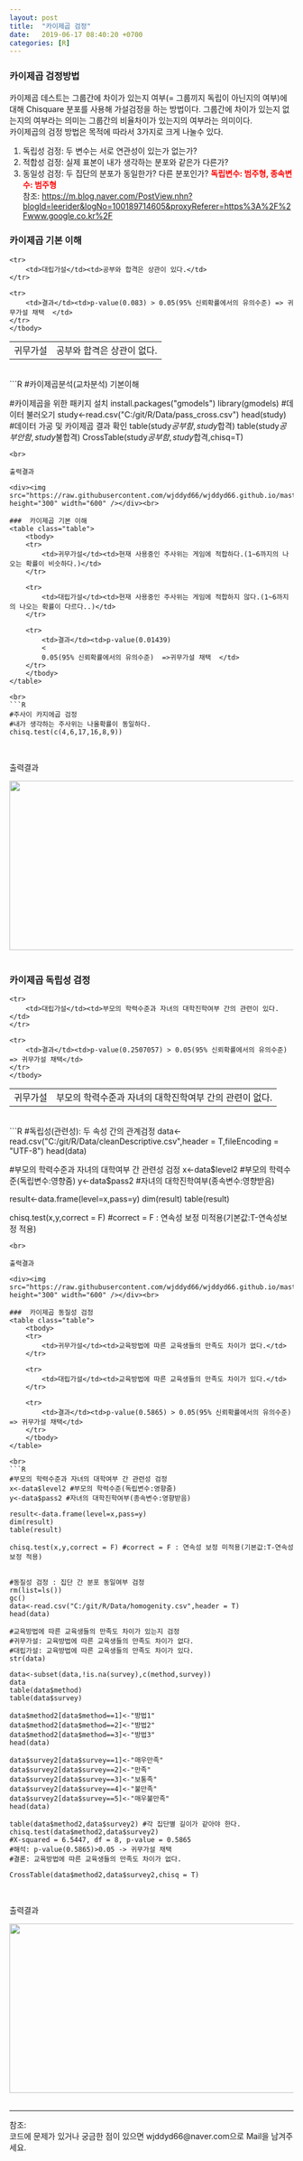 ```yaml
---
layout: post
title:  "카이제곱 검정"
date:   2019-06-17 08:40:20 +0700
categories: [R]
---
```


###  카이제곱 검정방법
카이제곱 데스트는 그룹간에 차이가 있는지 여부(= 그룹끼지 독립이 아닌지의 여부)에 대해 Chisquare 분포를 사용해 가설검정을 하는 방법이다. 그룹간에 차이가 있는지 없는지의 여부라는 의미는 그룹간의 비율차이가 있는지의 여부라는 의미이다.  
카이제곱의 검정 방법은 목적에 따라서 3가지로 크게 나눌수 있다.  
1. 독립성 검정: 두 변수는 서로 연관성이 있는가 없는가?
2. 적합성 검정: 실제 표본이 내가 생각하는 분포와 같은가 다른가?
3. 동일성 검정: 두 집단의 분포가 동일한가? 다른 분포인가? 
<span style ="color: red">**독립변수: 범주형, 종속변수: 범주형**</span><br>
참조: <https://m.blog.naver.com/PostView.nhn?blogId=leerider&logNo=100189714605&proxyReferer=https%3A%2F%2Fwww.google.co.kr%2F>  

###  카이제곱 기본 이해
<link rel = "stylesheet" href ="/static/css/bootstrap.min.css">

<table class="table">
	<tbody>
	<tr>
		<td>귀무가설</td><td>공부와 합격은 상관이 없다.</td>
	</tr>

	<tr>
		<td>대립가설</td><td>공부와 합격은 상관이 있다.</td>
	</tr>
	
	<tr>
		<td>결과</td><td>p-value(0.083) > 0.05(95% 신뢰확률에서의 유의수준) => 귀무가설 채택  </td>
	</tr>
	</tbody>
</table>

<br>
```R
#카이제곱분석(교차분석) 기본이해

#카이제곱을 위한 패키지 설치
install.packages("gmodels")
library(gmodels)
#데이터 불러오기
study<-read.csv("C:/git/R/Data/pass_cross.csv")
head(study)
#데이터 가공 및 카이제곱 결과 확인
table(study$공부함,study$합격)
table(study$공부안함,study$불합격)
CrossTable(study$공부함,study$합격,chisq=T)
```
<br>

출력결과

<div><img src="https://raw.githubusercontent.com/wjddyd66/wjddyd66.github.io/master/static/img/R/Chisquare1.PNG" height="300" width="600" /></div><br>

###  카이제곱 기본 이해
<table class="table">
	<tbody>
	<tr>
		<td>귀무가설</td><td>현재 사용중인 주사위는 게임에 적합하다.(1~6까지의 나오는 확률이 비슷하다.)</td>
	</tr>

	<tr>
		<td>대립가설</td><td>현재 사용중인 주사위는 게임에 적합하지 않다.(1~6까지의 나오는 확률이 다르다..)</td>
	</tr>
	
	<tr>
		<td>결과</td><td>p-value(0.01439)
	    <
	    0.05(95% 신뢰확률에서의 유의수준)  =>귀무가설 채택  </td>
	</tr>
	</tbody>
</table>

<br>
```R
#주사이 카지에곱 검정
#내가 생각하는 주사위는 나올확률이 동일하다.
chisq.test(c(4,6,17,16,8,9))
```
<br>

출력결과

<div><img src="https://raw.githubusercontent.com/wjddyd66/wjddyd66.github.io/master/static/img/R/Chisquare2.PNG" height="300" width="600" /></div><br>

###  카이제곱 독립성 검정
<table class="table">
	<tbody>
	<tr>
		<td>귀무가설</td><td>부모의 학력수준과 자녀의 대학진학여부 간의 관련이 없다.</td>
	</tr>

	<tr>
		<td>대립가설</td><td>부모의 학력수준과 자녀의 대학진학여부 간의 관련이 있다.</td>
	</tr>
	
	<tr>
		<td>결과</td><td>p-value(0.2507057) > 0.05(95% 신뢰확률에서의 유의수준) => 귀무가설 채택</td>
	</tr>
	</tbody>
</table>

<br>
```R
#독립성(관련성): 두 속성 간의 관계검정
data<-read.csv("C:/git/R/Data/cleanDescriptive.csv",header = T,fileEncoding = "UTF-8")
head(data)

#부모의 학력수준과 자녀의 대학여부 간 관련성 검정
x<-data$level2 #부모의 학력수준(독립변수:영향줌)
y<-data$pass2 #자녀의 대학진학여부(종속변수:영향받음)

result<-data.frame(level=x,pass=y)
dim(result)
table(result)

chisq.test(x,y,correct = F) #correct = F : 연속성 보정 미적용(기본값:T-연속성보정 적용)
```
<br>

출력결과

<div><img src="https://raw.githubusercontent.com/wjddyd66/wjddyd66.github.io/master/static/img/R/Chisquare3.PNG" height="300" width="600" /></div><br>

###  카이제곱 동질성 검정
<table class="table">
	<tbody>
	<tr>
		<td>귀무가설</td><td>교육방법에 따른 교육생들의 만족도 차이가 없다.</td>
	</tr>

	<tr>
		<td>대립가설</td><td>교육방법에 따른 교육생들의 만족도 차이가 있다.</td>
	</tr>
	
	<tr>
		<td>결과</td><td>p-value(0.5865) > 0.05(95% 신뢰확률에서의 유의수준) => 귀무가설 채택</td>
	</tr>
	</tbody>
</table>

<br>
```R
#부모의 학력수준과 자녀의 대학여부 간 관련성 검정
x<-data$level2 #부모의 학력수준(독립변수:영향줌)
y<-data$pass2 #자녀의 대학진학여부(종속변수:영향받음)

result<-data.frame(level=x,pass=y)
dim(result)
table(result)

chisq.test(x,y,correct = F) #correct = F : 연속성 보정 미적용(기본값:T-연속성보정 적용)


#동질성 검정 : 집단 간 분포 동일여부 검정
rm(list=ls())
gc()
data<-read.csv("C:/git/R/Data/homogenity.csv",header = T)
head(data)

#교육방법에 따른 교육생들의 만족도 차이가 있는지 검정
#귀무가설: 교육방법에 따른 교육생들의 만족도 차이가 없다.
#대립가설: 교육방법에 따른 교육생들의 만족도 차이가 있다.
str(data)

data<-subset(data,!is.na(survey),c(method,survey))
data
table(data$method)
table(data$survey)

data$method2[data$method==1]<-"방법1"
data$method2[data$method==2]<-"방법2"
data$method2[data$method==3]<-"방법3"
head(data)

data$survey2[data$survey==1]<-"매우만족"
data$survey2[data$survey==2]<-"만족"
data$survey2[data$survey==3]<-"보통족"
data$survey2[data$survey==4]<-"불만족"
data$survey2[data$survey==5]<-"매우불만족"
head(data)

table(data$method2,data$survey2) #각 집단별 길이가 같아야 한다.
chisq.test(data$method2,data$survey2) 
#X-squared = 6.5447, df = 8, p-value = 0.5865
#해석: p-value(0.5865)>0.05 -> 귀무가설 채택
#결론: 교육방법에 따른 교육생들의 만족도 차이가 없다.

CrossTable(data$method2,data$survey2,chisq = T)
```
<br>

출력결과

<div><img src="https://raw.githubusercontent.com/wjddyd66/wjddyd66.github.io/master/static/img/R/Chisquare4.PNG" height="300" width="600" /></div><br>

<hr>
참조: <https://github.com/wjddyd66/R/tree/master/Chisquare><br>
코드에 문제가 있거나 궁금한 점이 있으면 wjddyd66@naver.com으로  Mail을 남겨주세요.